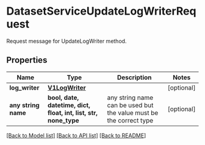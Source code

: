 # DatasetServiceUpdateLogWriterRequest

Request message for UpdateLogWriter method.

## Properties
Name | Type | Description | Notes
------------ | ------------- | ------------- | -------------
**log_writer** | [**V1LogWriter**](V1LogWriter.md) |  | [optional] 
**any string name** | **bool, date, datetime, dict, float, int, list, str, none_type** | any string name can be used but the value must be the correct type | [optional]

[[Back to Model list]](../README.md#documentation-for-models) [[Back to API list]](../README.md#documentation-for-api-endpoints) [[Back to README]](../README.md)


